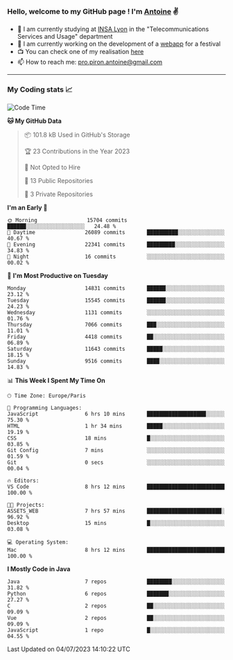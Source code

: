### Hello, welcome to my GitHub page ! I'm [Antoine](https://github.com/AntoinePiron) ✌️

- 🌱 I am currently studying at [INSA Lyon](https://www.insa-lyon.fr) in the "Telecommunications Services and Usage" department
- 🔭 I am currently working on the development of a [webapp](https://github.com/24HeuresINSA/Overbookd) for a festival
- 📺 You can check one of my realisation [here](https://astustc.fr)
- 📫 How to reach me: [pro.piron.antoine@gmail.com](mailto:pro.piron.antoine@gmail.com)

---

### My Coding stats 📈
<!--START_SECTION:waka-->
![Code Time](http://img.shields.io/badge/Code%20Time-169%20hrs%2043%20mins-blue)

**🐱 My GitHub Data** 

> 📦 101.8 kB Used in GitHub's Storage 
 > 
> 🏆 23 Contributions in the Year 2023
 > 
> 🚫 Not Opted to Hire
 > 
> 📜 13 Public Repositories 
 > 
> 🔑 3 Private Repositories 
 > 
**I'm an Early 🐤** 

```text
🌞 Morning                15704 commits       ██████░░░░░░░░░░░░░░░░░░░   24.48 % 
🌆 Daytime                26089 commits       ██████████░░░░░░░░░░░░░░░   40.67 % 
🌃 Evening                22341 commits       █████████░░░░░░░░░░░░░░░░   34.83 % 
🌙 Night                  16 commits          ░░░░░░░░░░░░░░░░░░░░░░░░░   00.02 % 
```
📅 **I'm Most Productive on Tuesday** 

```text
Monday                   14831 commits       ██████░░░░░░░░░░░░░░░░░░░   23.12 % 
Tuesday                  15545 commits       ██████░░░░░░░░░░░░░░░░░░░   24.23 % 
Wednesday                1131 commits        ░░░░░░░░░░░░░░░░░░░░░░░░░   01.76 % 
Thursday                 7066 commits        ███░░░░░░░░░░░░░░░░░░░░░░   11.01 % 
Friday                   4418 commits        ██░░░░░░░░░░░░░░░░░░░░░░░   06.89 % 
Saturday                 11643 commits       █████░░░░░░░░░░░░░░░░░░░░   18.15 % 
Sunday                   9516 commits        ████░░░░░░░░░░░░░░░░░░░░░   14.83 % 
```


📊 **This Week I Spent My Time On** 

```text
🕑︎ Time Zone: Europe/Paris

💬 Programming Languages: 
JavaScript               6 hrs 10 mins       ███████████████████░░░░░░   75.30 % 
HTML                     1 hr 34 mins        █████░░░░░░░░░░░░░░░░░░░░   19.19 % 
CSS                      18 mins             █░░░░░░░░░░░░░░░░░░░░░░░░   03.85 % 
Git Config               7 mins              ░░░░░░░░░░░░░░░░░░░░░░░░░   01.59 % 
Git                      0 secs              ░░░░░░░░░░░░░░░░░░░░░░░░░   00.04 % 

🔥 Editors: 
VS Code                  8 hrs 12 mins       █████████████████████████   100.00 % 

🐱‍💻 Projects: 
ASSETS_WEB               7 hrs 57 mins       ████████████████████████░   96.92 % 
Desktop                  15 mins             █░░░░░░░░░░░░░░░░░░░░░░░░   03.08 % 

💻 Operating System: 
Mac                      8 hrs 12 mins       █████████████████████████   100.00 % 
```

**I Mostly Code in Java** 

```text
Java                     7 repos             ████████░░░░░░░░░░░░░░░░░   31.82 % 
Python                   6 repos             ███████░░░░░░░░░░░░░░░░░░   27.27 % 
C                        2 repos             ██░░░░░░░░░░░░░░░░░░░░░░░   09.09 % 
Vue                      2 repos             ██░░░░░░░░░░░░░░░░░░░░░░░   09.09 % 
JavaScript               1 repo              █░░░░░░░░░░░░░░░░░░░░░░░░   04.55 % 
```




 Last Updated on 04/07/2023 14:10:22 UTC
<!--END_SECTION:waka-->
